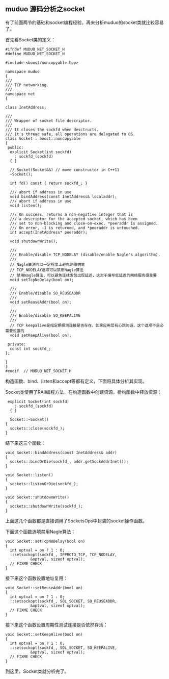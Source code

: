 ## muduo 源码分析之socket ##

有了前面两节的基础和socket编程经验，再来分析muduo的socket类就比较容易了。

首先看Socket类的定义：

	#ifndef MUDUO_NET_SOCKET_H
	#define MUDUO_NET_SOCKET_H

	#include <boost/noncopyable.hpp>

	namespace muduo
	{
	///
	/// TCP networking.
	///
	namespace net
	{

	class InetAddress;

	///
	/// Wrapper of socket file descriptor.
	///
	/// It closes the sockfd when desctructs.
	/// It's thread safe, all operations are delagated to OS.
	class Socket : boost::noncopyable
	{
	 public:
	  explicit Socket(int sockfd)
	    : sockfd_(sockfd)
	  { }

	  // Socket(Socket&&) // move constructor in C++11
	  ~Socket();

	  int fd() const { return sockfd_; }

	  /// abort if address in use
	  void bindAddress(const InetAddress& localaddr);
	  /// abort if address in use
	  void listen();

	  /// On success, returns a non-negative integer that is
	  /// a descriptor for the accepted socket, which has been
	  /// set to non-blocking and close-on-exec. *peeraddr is assigned.
	  /// On error, -1 is returned, and *peeraddr is untouched.
	  int accept(InetAddress* peeraddr);

	  void shutdownWrite();

	  ///
	  /// Enable/disable TCP_NODELAY (disable/enable Nagle's algorithm).
	  ///
	  // Nagle算法可以一定程度上避免网络拥塞
	  // TCP_NODELAY选项可以禁用Nagle算法
	  // 禁用Nagle算法，可以避免连续发包出现延迟，这对于编写低延迟的网络服务很重要
	  void setTcpNoDelay(bool on);

	  ///
	  /// Enable/disable SO_REUSEADDR
	  ///
	  void setReuseAddr(bool on);

	  ///
	  /// Enable/disable SO_KEEPALIVE
	  ///
	  // TCP keepalive是指定期探测连接是否存在，如果应用层有心跳的话，这个选项不是必需要设置的
	  void setKeepAlive(bool on);

	 private:
	  const int sockfd_;
	};

	}
	}
	#endif  // MUDUO_NET_SOCKET_H
	
构造函数、bind、listen和accept等都有定义，下面将具体分析其实现。

Socket类使用了RAII编程方法，在构造函数中创建资源，析构函数中释放资源：

	 explicit Socket(int sockfd)
	    : sockfd_(sockfd)
	  { }
	  
	  Socket::~Socket()
	{
	  sockets::close(sockfd_);
	}

结下来这三个函数：

	void Socket::bindAddress(const InetAddress& addr)
	{
	  sockets::bindOrDie(sockfd_, addr.getSockAddrInet());
	}

	void Socket::listen()
	{
	  sockets::listenOrDie(sockfd_);
	}

	void Socket::shutdownWrite()
	{
	  sockets::shutdownWrite(sockfd_);
	}

上面这几个函数都是直接调用了SocketsOps中封装的socket操作函数。

下面这个函数选项禁用Nagle算法：

	void Socket::setTcpNoDelay(bool on)
	{
	  int optval = on ? 1 : 0;
	  ::setsockopt(sockfd_, IPPROTO_TCP, TCP_NODELAY,
		       &optval, sizeof optval);
	  // FIXME CHECK
	}

接下来这个函数设置地址复用：

	void Socket::setReuseAddr(bool on)
	{
	  int optval = on ? 1 : 0;
	  ::setsockopt(sockfd_, SOL_SOCKET, SO_REUSEADDR,
		       &optval, sizeof optval);
	  // FIXME CHECK
	}
	
接下来这个函数设置周期性测试连接是否依然存活：

	void Socket::setKeepAlive(bool on)
	{
	  int optval = on ? 1 : 0;
	  ::setsockopt(sockfd_, SOL_SOCKET, SO_KEEPALIVE,
		       &optval, sizeof optval);
	  // FIXME CHECK
	}

到这里，Socket类就分析完了。